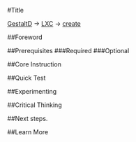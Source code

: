 #Title

[GestaltD](../README.md) → [LXC](./README.md) → [create](./create.md)

##Foreword

##Prerequisites
###Required
###Optional

##Core Instruction

##Quick Test

##Experimenting

##Critical Thinking

##Next steps.

##Learn More
